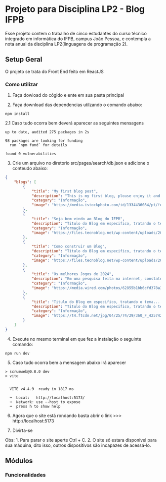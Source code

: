 # Projeto para Disciplina LP2 - Blog IFPB

Esse projeto contem o trabalho de cinco estudantes do curso técnico integrado em informática do IFPB, campus João Pessoa, e contempla a nota anual da disciplina LP2(linguagens de programação 2).

## Setup Geral

O projeto se trata do Front End feito em ReactJS

### Como utilizar

1. Faça dowload do cógido e ente em sua pasta principal

2. Faça download das dependencias utilzando o comando abaixo:
```shell
npm install
```
2.1 Caso tudo ocorra bem deverá aparecer as seguintes mensagens
```shell
up to date, audited 275 packages in 2s

98 packages are looking for funding
  run `npm fund` for details       

found 0 vulnerabilities
```

3. Crie um arquivo no diretorio src/pages/search/db.json e adicione o conteudo abaixo:
```json
{
    "blogs": [
        {
            "title": "My first blog post",
            "description": "This is my first blog, please enjoy it and give some feedback. I love programming, this is my area of activity, its wonderful",
            "category": "Informação",
            "image": "https://media.istockphoto.com/id/1334436084/pt/foto/top-down-view-of-colorful-illuminated-gaming-accessories-laying-on-table.jpg?s=612x612&w=0&k=20&c=RADkpRxqLuKNRojQHMbRqcyiuqjt3BJ2Nj8DPgvrTAs="
        },
        {
            "title": "Seja bem vindo ao Blog do IFPB",
            "description": "Titulo do Blog em especifico, tratando o teTitulo do Blog em especifico, tratando o tema......Titulo do Blog em especifico, tratando o tema......ma......",
            "category": "Informação",
            "image": "https://files.tecnoblog.net/wp-content/uploads/2022/05/blog.png"
        },
        {
            "title": "Como construir um Blog",
            "description": "Titulo do Blog em especifico, tratando o teTitulo do Blog em especifico, tratando o tema......Titulo do Blog em especifico, tratando o tema......ma......",
            "category": "Informação",
            "image": "https://files.tecnoblog.net/wp-content/uploads/2022/05/o-que-e-blog-destaque-1536x864.png"
        },
        {
            "title": "Os melhores Jogos de 2024",
            "description": "Em uma pesquisa feita na internet, constatou-se a liderança do Xadrez no Ranking de jogos, alem de Gorila Voador e Temple Run...",
            "category": "Informação",
            "image": "https://media.wired.com/photos/62855b1bb6cfd378a30c474a/master/pass/Build-Game-Watch-It-Die-Hyper-Scape-Games.jpg"
        },
        {
            "title": "Titulo do Blog em especifico, tratando o tema......",
            "description": "Titulo do Blog em especifico, tratando o teTitulo do Blog em especifico, tratando o tema......Titulo do Blog em especifico, tratando o tema......ma......",
            "category": "Informação",
            "image": "https://t4.ftcdn.net/jpg/04/25/74/29/360_F_425742955_QH2nJTiyl7N0YWzbCjQoH6fEGyNaiFrz.jpg"
        }
    ]
}
```

4. Execute no mesmo terminal em que fez a instalação o seguinte comando:
```shell
npm run dev
```
5. Caso tudo ocorra bem a mensagem abaixo irá aparecer
```shell
> scrumweb@0.0.0 dev
> vite


  VITE v4.4.9  ready in 1817 ms

  ➜  Local:   http://localhost:5173/
  ➜  Network: use --host to expose
  ➜  press h to show help
```
6. Agora que o site está rondando basta abrir o link >>> http://localhost:5173

7. Divirta-se

Obs: 1. Para parar o site aperte Ctrl + C. 2. O site só estara disponivel para sua máquina, dito isso, outros dispositivos são incapazes de acessá-lo.

## Módulos

### Funcionalidades